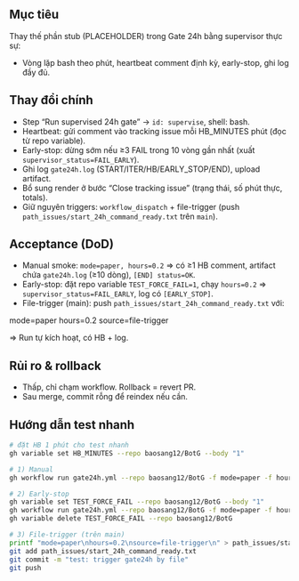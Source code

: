 ## Mục tiêu
Thay thế phần stub (PLACEHOLDER) trong Gate 24h bằng supervisor thực sự:
- Vòng lặp bash theo phút, heartbeat comment định kỳ, early-stop, ghi log đầy đủ.

## Thay đổi chính
- Step “Run supervised 24h gate” → `id: supervise`, shell: bash.
- Heartbeat: gửi comment vào tracking issue mỗi HB_MINUTES phút (đọc từ repo variable).
- Early-stop: dừng sớm nếu ≥3 FAIL trong 10 vòng gần nhất (xuất `supervisor_status=FAIL_EARLY`).
- Ghi log `gate24h.log` (START/ITER/HB/EARLY_STOP/END), upload artifact.
- Bổ sung render ở bước “Close tracking issue” (trạng thái, số phút thực, totals).
- Giữ nguyên triggers: `workflow_dispatch` + file-trigger (push `path_issues/start_24h_command_ready.txt` trên `main`).

## Acceptance (DoD)
- Manual smoke: `mode=paper, hours=0.2` ⇒ có ≥1 HB comment, artifact chứa `gate24h.log` (≥10 dòng), `[END] status=OK`.
- Early-stop: đặt repo variable `TEST_FORCE_FAIL=1`, chạy `hours=0.2` ⇒ `supervisor_status=FAIL_EARLY`, log có `[EARLY_STOP]`.
- File-trigger (main): push `path_issues/start_24h_command_ready.txt` với:

mode=paper
hours=0.2
source=file-trigger

⇒ Run tự kích hoạt, có HB + log.

## Rủi ro & rollback
- Thấp, chỉ chạm workflow. Rollback = revert PR.
- Sau merge, commit rỗng để reindex nếu cần.

## Hướng dẫn test nhanh
```bash
# đặt HB 1 phút cho test nhanh
gh variable set HB_MINUTES --repo baosang12/BotG --body "1"

# 1) Manual
gh workflow run gate24h.yml --repo baosang12/BotG -f mode=paper -f hours=0.2 -f source=manual

# 2) Early-stop
gh variable set TEST_FORCE_FAIL --repo baosang12/BotG --body "1"
gh workflow run gate24h.yml --repo baosang12/BotG -f mode=paper -f hours=0.2 -f source=manual
gh variable delete TEST_FORCE_FAIL --repo baosang12/BotG

# 3) File-trigger (trên main)
printf "mode=paper\nhours=0.2\nsource=file-trigger\n" > path_issues/start_24h_command_ready.txt
git add path_issues/start_24h_command_ready.txt
git commit -m "test: trigger gate24h by file"
git push
```
